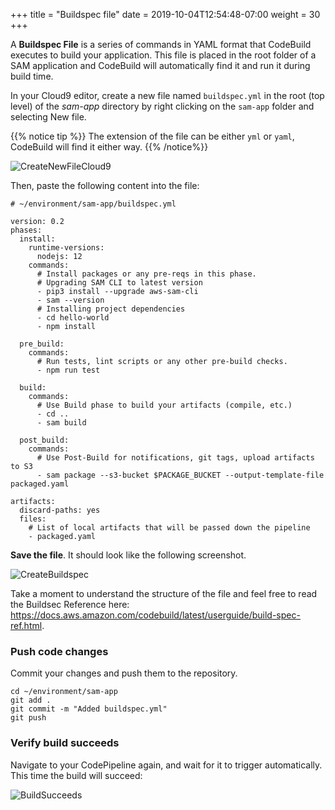+++
title = "Buildspec file"
date = 2019-10-04T12:54:48-07:00
weight = 30
+++

A **Buildspec File** is a series of commands in YAML format that CodeBuild executes to build your application. This file is placed in the root folder of a SAM application and CodeBuild will automatically find it and run it during build time.

In your Cloud9 editor, create a new file named `buildspec.yml` in the root (top level) of the _sam-app_ directory by right clicking on the `sam-app` folder and selecting New file.

{{% notice tip %}}
The extension of the file can be either `yml` or `yaml`, CodeBuild will find it either way.
{{% /notice%}}

![CreateNewFileCloud9](/images/serverless-cicd/screenshot-cloud9-new-file.png)

Then, paste the following content into the file:

```
# ~/environment/sam-app/buildspec.yml

version: 0.2
phases:
  install:
    runtime-versions:
      nodejs: 12
    commands:
      # Install packages or any pre-reqs in this phase.
      # Upgrading SAM CLI to latest version
      - pip3 install --upgrade aws-sam-cli
      - sam --version
      # Installing project dependencies
      - cd hello-world
      - npm install
  
  pre_build:
    commands:
      # Run tests, lint scripts or any other pre-build checks.
      - npm run test

  build:
    commands:
      # Use Build phase to build your artifacts (compile, etc.)
      - cd ..
      - sam build

  post_build:
    commands:
      # Use Post-Build for notifications, git tags, upload artifacts to S3
      - sam package --s3-bucket $PACKAGE_BUCKET --output-template-file packaged.yaml

artifacts:
  discard-paths: yes
  files:
    # List of local artifacts that will be passed down the pipeline
    - packaged.yaml
```

**Save the file**. It should look like the following screenshot.

![CreateBuildspec](/images/serverless-cicd/chapter4/screenshot-buildspec.png)

Take a moment to understand the structure of the file and feel free to read the Buildsec Reference here: https://docs.aws.amazon.com/codebuild/latest/userguide/build-spec-ref.html.

### Push code changes

Commit your changes and push them to the repository.

```
cd ~/environment/sam-app
git add .
git commit -m "Added buildspec.yml"
git push
```

### Verify build succeeds

Navigate to your CodePipeline again, and wait for it to trigger automatically. This time the build will succeed: 

![BuildSucceeds](/images/serverless-cicd/chapter4/screenshot-build-succeeds.png)